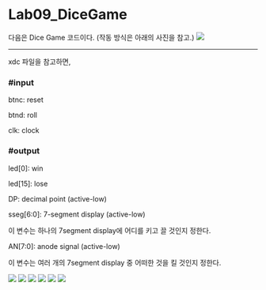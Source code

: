 # Lab09_DiceGame
다음은 Dice Game 코드이다.
(작동 방식은 아래의 사진을 참고.)
<img src="./DiceGame.jpg">

***
xdc 파일을 참고하면,


### #input

btnc: reset

btnd: roll

clk: clock


### #output

led[0]: win

led[15]: lose

DP: decimal point (active-low)

sseg[6:0]: 7-segment display (active-low)

이 변수는 하나의 7segment display에 어디를 키고 끌 것인지 정한다.


AN[7:0]: anode signal (active-low)

이 변수는 여러 개의 7segment display 중 어떠한 것을 킬 것인지 정한다.


<img src="./Lab09_DiceGameMachine_reset.jpg">
<img src="./Lab09_DiceGameMachine_process.jpg">
<img src="./Lab09_DiceGameMachine_lose(1).jpg">
<img src="./Lab09_DiceGameMachine_win.jpg">
<img src="./Lab09_DiceGameMachine_process(1).jpg">
<img src="./Lab09_DiceGameMachine_lose.jpg">